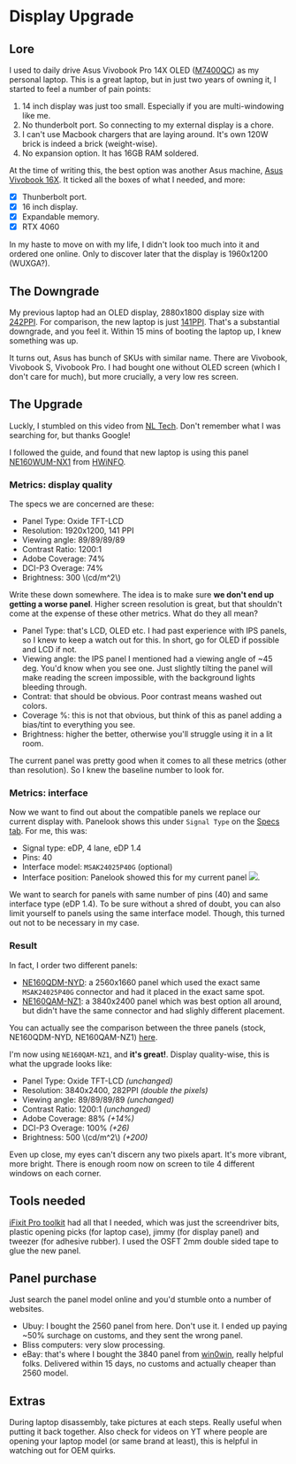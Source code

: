# Display Upgrade

<style>
.md-logo img {
  content: url('/misc/hd-light.svg');
}

:root [data-md-color-scheme=slate] .md-logo img  {
  content: url('/misc/hd-dark.svg');
}
</style>


## Lore

I used to daily drive Asus Vivobook Pro 14X OLED ([M7400QC](https://in.store.asus.com/creator-laptop-asus-vivobook-pro-14x-oled-m7400qc.html)) as my personal laptop. This is a great laptop, but in just two years of owning it, I started to feel a number of pain points:

1. 14 inch display was just too small. Especially if you are multi-windowing like me.
2. No thunderbolt port. So connecting to my external display is a chore.
3. I can't use Macbook chargers that are laying around. It's own 120W brick is indeed a brick (weight-wise).
3. No expansion option. It has 16GB RAM soldered.

At the time of writing this, the best option was another Asus machine, [Asus Vivobook 16X](https://in.store.asus.com/creator-laptop-asus-vivobook-16x-k3605zv-mb741ws.html). It ticked all the boxes of what I needed, and more:

- [x] Thunberbolt port.
- [x] 16 inch display.
- [x] Expandable memory.
- [x] RTX 4060

In my haste to move on with my life, I didn't look too much into it and ordered one online. Only to discover later that the display is 1960x1200 (WUXGA?). 

## The Downgrade

My previous laptop had an OLED display, 2880x1800 display size with [242PPI](https://www.panelook.com/modeldetail.php?id=52193). For comparison, the new laptop is just [141PPI](https://www.panelook.com/modeldetail.php?id=61970). That's a substantial downgrade, and you feel it. Within 15 mins of booting the laptop up, I knew something was up. 

It turns out, Asus has bunch of SKUs with similar name. There are Vivobook, Vivobook S, Vivobook Pro. I had bought one without OLED screen (which I don't care for much), but more crucially, a very low res screen.

## The Upgrade

Luckly, I stumbled on this video from [NL Tech](https://www.youtube.com/watch?v=FAa2jQ40FhA&t). Don't remember what I was searching for, but thanks Google!

I followed the guide, and found that new laptop is using this panel [NE160WUM-NX1](https://www.panelook.com/modeldetail.php?id=61970) from [HWiNFO](https://www.hwinfo.com/).

### Metrics: display quality

The specs we are concerned are these:

- Panel Type: Oxide TFT-LCD
- Resolution: 1920x1200, 141 PPI
- Viewing angle: 89/89/89/89
- Contrast Ratio: 1200:1
- Adobe Coverage: 74%
- DCI-P3 Overage: 74%
- Brightness: 300 \\(cd/m^2\\)

Write these down somewhere. The idea is to make sure **we don't end up getting a worse panel**. Higher screen resolution is great, but that shouldn't come at the expense of these other metrics. What do they all mean?

- Panel Type: that's LCD, OLED etc. I had past experience with IPS panels, so I knew to keep a watch out for this. In short, go for OLED if possible and LCD if not.
- Viewing angle: the IPS panel I mentioned had a viewing angle of ~45 deg. You'd know when you see one. Just slightly tilting the panel will make reading the screen impossible, with the background lights bleeding through.
- Contrat: that should be obvious. Poor contrast means washed out colors.
- Coverage %: this is not that obvious, but think of this as panel adding a bias/tint to everything you see.
- Brightness: higher the better, otherwise you'll struggle using it in a lit room.

The current panel was pretty good when it comes to all these metrics (other than resolution). So I knew the baseline number to look for.

### Metrics: interface

Now we want to find out about the compatible panels we replace our current display with. Panelook shows this under `Signal Type` on the [Specs tab](https://www.panelook.com/NE160WUM-NX1_BOE_16.0_LCM_parameter_61970.html). For me, this was:

- Signal type: eDP, 4 lane, eDP 1.4
- Pins: 40
- Interface model: `MSAK24025P40G` (optional)
- Interface position: Panelook showed this for my current panel ![](https://www.panelook.com/images/datagifen/sip/WDR.gif).

We want to search for panels with same number of pins (40) and same interface type (eDP 1.4). To be sure without a shred of doubt, you can also limit yourself to panels using the same interface model. Though, this turned out not to be necessary in my case.

### Result

In fact, I order two different panels:

- [NE160QDM-NYD](https://www.panelook.com/modeldetail.php?id=63485): a 2560x1660 panel which used the exact same `MSAK24025P40G` connector and had it placed in the exact same spot.
- [NE160QAM-NZ1](https://www.panelook.com/modeldetail.php?id=55904): a 3840x2400 panel which was best option all around, but didn't have the same connector and had slighly different placement.

You can actually see the comparison between the three panels (stock, NE160QDM-NYD, NE160QAM-NZ1) [here](https://www.panelook.com/modelcompare.php?ids=61970,63485,55904).

I'm now using `NE160QAM-NZ1`, and **it's great!**. Display quality-wise, this is what the upgrade looks like:

- Panel Type: Oxide TFT-LCD *(unchanged)*
- Resolution: 3840x2400, 282PPI *(double the pixels)*
- Viewing angle: 89/89/89/89 *(unchanged)*
- Contrast Ratio: 1200:1 *(unchanged)*
- Adobe Coverage: 88% *(+14%)*
- DCI-P3 Overage: 100% *(+26)*
- Brightness: 500 \\(cd/m^2\\) *(+200)*

Even up close, my eyes can't discern any two pixels apart. It's more vibrant, more bright. There is enough room now on screen to tile 4 different windows on each corner.

## Tools needed

[iFixit Pro toolkit](https://www.ifixit.com/products/pro-tech-toolkit) had all that I needed, which was just the screendriver bits, plastic opening picks (for laptop case), jimmy (for display panel) and tweezer (for adhesive rubber). I used the OSFT 2mm double sided tape to glue the new panel.

## Panel purchase

Just search the panel model online and you'd stumble onto a number of websites.

- Ubuy: I bought the 2560 panel from here. Don't use it. I ended up paying ~50% surchage on customs, and they sent the wrong panel.
- Bliss computers: very slow processing. 
- eBay: that's where I bought the 3840 panel from [win0win](https://www.ebay.it/str/win0win), really helpful folks. Delivered within 15 days, no customs and actually cheaper than 2560 model. 

## Extras

During laptop disassembly, take pictures at each steps. Really useful when putting it back together. Also check for videos on YT where people are opening your laptop model (or same brand at least), this is helpful in watching out for OEM quirks.
